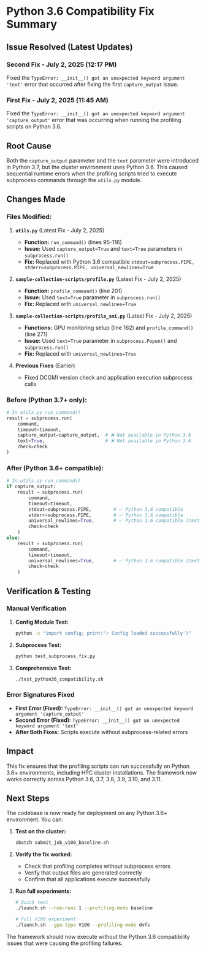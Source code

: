 # Python 3.6 Compatibility Fix Summary

## Issue Resolved (Latest Updates)

### **Second Fix - July 2, 2025 (12:17 PM)**
Fixed the `TypeError: __init__() got an unexpected keyword argument 'text'` error that occurred after fixing the first `capture_output` issue.

### **First Fix - July 2, 2025 (11:45 AM)** 
Fixed the `TypeError: __init__() got an unexpected keyword argument 'capture_output'` error that was occurring when running the profiling scripts on Python 3.6.

## Root Cause
Both the `capture_output` parameter and the `text` parameter were introduced in Python 3.7, but the cluster environment uses Python 3.6. This caused sequential runtime errors when the profiling scripts tried to execute subprocess commands through the `utils.py` module.

## Changes Made

### Files Modified:

1. **`utils.py`** (Latest Fix - July 2, 2025)
   - **Function:** `run_command()` (lines 95-116)
   - **Issue:** Used `capture_output=True` and `text=True` parameters in `subprocess.run()`
   - **Fix:** Replaced with Python 3.6 compatible `stdout=subprocess.PIPE, stderr=subprocess.PIPE, universal_newlines=True`

2. **`sample-collection-scripts/profile.py`** (Latest Fix - July 2, 2025) 
   - **Function:** `profile_command()` (line 201)
   - **Issue:** Used `text=True` parameter in `subprocess.run()`
   - **Fix:** Replaced with `universal_newlines=True`

3. **`sample-collection-scripts/profile_smi.py`** (Latest Fix - July 2, 2025)
   - **Functions:** GPU monitoring setup (line 162) and `profile_command()` (line 271)
   - **Issue:** Used `text=True` parameter in `subprocess.Popen()` and `subprocess.run()`
   - **Fix:** Replaced with `universal_newlines=True`

4. **Previous Fixes** (Earlier)
   - Fixed DCGMI version check and application execution subprocess calls

### Before (Python 3.7+ only):
```python
# In utils.py run_command()
result = subprocess.run(
    command,
    timeout=timeout,
    capture_output=capture_output,  # ❌ Not available in Python 3.6
    text=True,                      # ❌ Not available in Python 3.6
    check=check
)
```

### After (Python 3.6+ compatible):
```python
# In utils.py run_command()
if capture_output:
    result = subprocess.run(
        command,
        timeout=timeout,
        stdout=subprocess.PIPE,        # ✅ Python 3.6 compatible
        stderr=subprocess.PIPE,        # ✅ Python 3.6 compatible
        universal_newlines=True,       # ✅ Python 3.6 compatible (text=True in 3.7+)
        check=check
    )
else:
    result = subprocess.run(
        command,
        timeout=timeout,
        universal_newlines=True,       # ✅ Python 3.6 compatible (text=True in 3.7+)
        check=check
    )
```

## Verification & Testing

### Manual Verification
1. **Config Module Test:**
   ```bash
   python -c "import config; print('✓ Config loaded successfully')"
   ```

2. **Subprocess Test:**
   ```bash
   python test_subprocess_fix.py
   ```

3. **Comprehensive Test:**
   ```bash
   ./test_python36_compatibility.sh
   ```

### Error Signatures Fixed
- **First Error (Fixed):** `TypeError: __init__() got an unexpected keyword argument 'capture_output'`
- **Second Error (Fixed):** `TypeError: __init__() got an unexpected keyword argument 'text'`
- **After Both Fixes:** Scripts execute without subprocess-related errors

## Impact
This fix ensures that the profiling scripts can run successfully on Python 3.6+ environments, including HPC cluster installations. The framework now works correctly across Python 3.6, 3.7, 3.8, 3.9, 3.10, and 3.11.

## Next Steps
The codebase is now ready for deployment on any Python 3.6+ environment. You can:

1. **Test on the cluster:**
   ```bash
   sbatch submit_job_v100_baseline.sh
   ```

2. **Verify the fix worked:**
   - Check that profiling completes without subprocess errors
   - Verify that output files are generated correctly
   - Confirm that all applications execute successfully

3. **Run full experiments:**
   ```bash
   # Quick test
   ./launch.sh --num-runs 1 --profiling-mode baseline
   
   # Full V100 experiment  
   ./launch.sh --gpu-type V100 --profiling-mode dvfs
   ```

The framework should now execute without the Python 3.6 compatibility issues that were causing the profiling failures.
